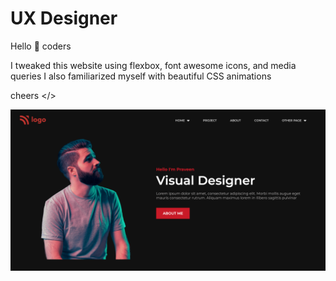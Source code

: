 # UX Designer

Hello :wave: coders


I tweaked this website using flexbox, font awesome icons, and media queries
I also familiarized myself with beautiful CSS animations

cheers </\>

![UX](./thumbnail.png)

 
